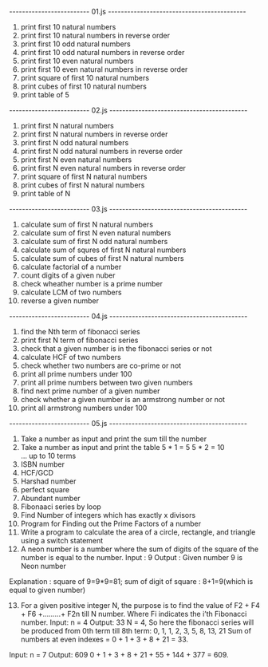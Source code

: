 
------------------------- 01.js -------------------------------------------

1) print first 10 natural numbers
2) print first 10 natural numbers in reverse order
3) print first 10 odd natural numbers
4) print first 10 odd natural numbers in reverse order
5) print first 10 even natural numbers
6) print first 10 even natural numbers in reverse order
7) print square of first 10 natural numbers
8) print cubes of first 10 natural numbers
9) print table of 5

------------------------- 02.js -------------------------------------------
 
1) print first N natural numbers
2) print first N natural numbers in reverse order
3) print first N odd natural numbers
4) print first N odd natural numbers in reverse order
5) print first N even natural numbers
6) print first N even natural numbers in reverse order
7) print square of first N natural numbers
8) print cubes of first N natural numbers
9) print table of N

------------------------- 03.js -------------------------------------------

1) calculate sum of first N natural numbers
2) calculate sum of first N even natural numbers
3) calculate sum of first N odd natural numbers
4) calculate sum of squres of first N natural numbers
5) calculate sum of cubes of first N natural numbers
6) calculate factorial of a number
7) count digits of a given nuber
8) check wheather number is a prime number 
9) calculate LCM of two numbers
10) reverse a given number

------------------------- 04.js -------------------------------------------

1) find the Nth term of fibonacci series
2) print first N term of fibonacci series
3) check that a given number is in the fibonacci series or not
4) calculate HCF of two numbers
5) check whether two numbers are co-prime or not
6) print all prime numbers under 100
7) print all prime numbers between two given numbers
8) find next prime number of a given number
9) check whether a given number is an armstrong number or not
10) print all armstrong numbers under 100

------------------------- 05.js -------------------------------------------

1. Take a number as input and print the sum till the number
2. Take a number as input and print the table
    5 * 1 = 5
    5 * 2 = 10 ... up to 10 terms
3. ISBN number
4. HCF/GCD
5. Harshad number
6. perfect square
7. Abundant number
8. Fibonaaci series by loop
9. Find Number of integers which has exactly x divisors
10. Program for Finding out the Prime Factors of a number
11. Write a program to calculate the area of a
 circle, rectangle, and triangle using a switch statement
12. A neon number is a number where the sum of digits
 of the square of the number is equal to the number. 
   Input  : 9
Output : Given number  9 is Neon number

Explanation : square of 9=9*9=81;
              sum of digit of square : 
              8+1=9(which is equal to given number)

13. For a given positive integer N, the purpose is to find the
 value of F2 + F4 + F6 +………+ F2n till N number.
 Where Fi indicates the i’th Fibonacci number.
   Input: n = 4
Output: 33
N = 4, So here the fibonacci series will be produced from 0th term till 8th term:
0, 1, 1, 2, 3, 5, 8, 13, 21
Sum of numbers at even indexes = 0 + 1 + 3 + 8 + 21 = 33.

Input: n = 7
Output: 609
0 + 1 + 3 + 8 + 21 + 55 + 144 + 377 = 609.
